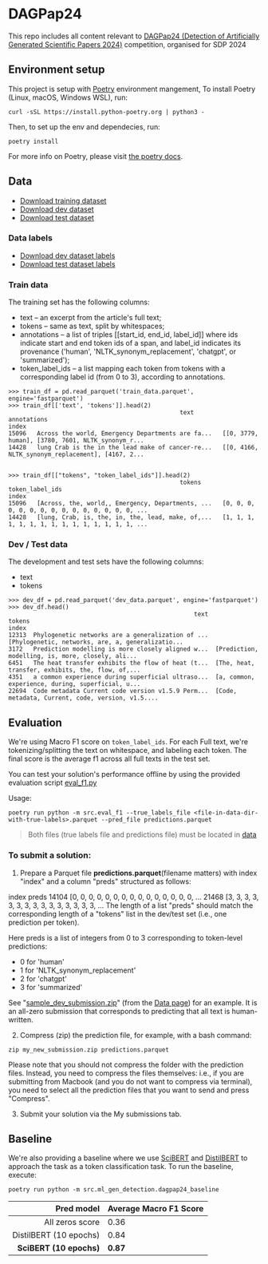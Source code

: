# DAGPap24

This repo includes all content relevant to [DAGPap24 (Detection of Artificially Generated Scientific Papers 2024)](https://www.codabench.org/competitions/2431/#/pages-tab) competition, organised for SDP 2024

## Environment setup

This project is setup with [Poetry](https://python-poetry.org/docs/) environment mangement, 
To install Poetry (Linux, macOS, Windows WSL), run:

```
curl -sSL https://install.python-poetry.org | python3 -
```

Then, to set up the env and dependecies, run:

```
poetry install
```

For more info on Poetry, please visit [the poetry docs](https://python-poetry.org/docs/).

## Data

- [Download training dataset](https://drive.google.com/file/d/1hJ-JtC0i8LBpD1hF3xWfRjkax42uE2NP/)
- [Download dev dataset](https://drive.google.com/file/d/1rurhsY7cbS1JoYtE4h2-vTVFUdMP8fFo/)
- [Download test dataset](https://drive.google.com/file/d/1q5Pi2l_Uf2-4POb-kCkOlpZY5a2fruMo/view?usp=sharing)


### Data labels

- [Download dev dataset labels](https://drive.google.com/file/d/1SbPHRGwVA4vSePNjOKflGSBajce5P-1a/view?usp=sharing)
- [Download test dataset labels](https://drive.google.com/file/d/1H_fkQ_o5j9uTER4Xbv4aue5Vl30g5kJj/view?usp=sharing)

### Train data

The training set has the following columns:

- text – an excerpt from the article's full text;
- tokens – same as text, split by whitespaces;
- annotations – a list of triples [[start_id, end_id, label_id]] where ids indicate start and end token ids of a span, and label_id indicates its provenance ('human', 'NLTK_synonym_replacement', 'chatgpt', or 'summarized');
- token_label_ids – a list mapping each token from tokens with a corresponding label id (from 0 to 3), according to annotations.
```
>>> train_df = pd.read_parquet('train_data.parquet', engine='fastparquet')
>>> train_df[['text', 'tokens']].head(2)
	                                            text	                        annotations
index		
15096	Across the world, Emergency Departments are fa...	[[0, 3779, human], [3780, 7601, NLTK_synonym_r...
14428	lung Crab is the in the lead make of cancer-re...	[[0, 4166, NLTK_synonym_replacement], [4167, 2...


>>> train_df[["tokens", "token_label_ids"]].head(2)
	                                            tokens	                    token_label_ids
index		
15096	[Across, the, world,, Emergency, Departments, ...	[0, 0, 0, 0, 0, 0, 0, 0, 0, 0, 0, 0, 0, 0, 0, ...
14428	[lung, Crab, is, the, in, the, lead, make, of,...	[1, 1, 1, 1, 1, 1, 1, 1, 1, 1, 1, 1, 1, 1, 1, ...

```

### Dev / Test data

The development and test sets have the following columns:

- text
- tokens
```
>>> dev_df = pd.read_parquet('dev_data.parquet', engine='fastparquet')
>>> dev_df.head()
                                                    text                                             tokens
index                                                                                                      
12313  Phylogenetic networks are a generalization of ...  [Phylogenetic, networks, are, a, generalizatio...
3172   Prediction modelling is more closely aligned w...  [Prediction, modelling, is, more, closely, ali...
6451   The heat transfer exhibits the flow of heat (t...  [The, heat, transfer, exhibits, the, flow, of,...
4351   a common experience during superficial ultraso...  [a, common, experience, during, superficial, u...
22694  Code metadata Current code version v1.5.9 Perm...  [Code, metadata, Current, code, version, v1.5....
```

## Evaluation

We're using Macro F1 score on `token_label_ids`. For each Full text, we're tokenizing/splitting the text on whitespace, and labeling each token. The final score is the average f1 across all full texts in the test set.

You can test your solution's performance offline by using the provided evaluation script [eval_f1.py](src/eval_f1.py)

Usage:
```
poetry run python -m src.eval_f1 --true_labels_file <file-in-data-dir-with-true-labels>.parquet --pred_file predictions.parquet
```

> Both files (true labels file and predictions file) must be located in [data](data)

### To submit a solution:

1. Prepare a Parquet file **predictions.parquet**(filename matters) with index "index" and a column "preds" structured as follows:

index      preds
14104    [0, 0, 0, 0, 0, 0, 0, 0, 0, 0, 0, 0, 0, 0, 0, ...
21468    [3, 3, 3, 3, 3, 3, 3, 3, 3, 3, 3, 3, 3, 3, 3, ...
The length of a list "preds" should match the corresponding length of a "tokens" list in the dev/test set (i.e., one prediction per token).

Here preds is a list of integers from 0 to 3 corresponding to token-level predictions:

- 0 for 'human'
- 1 for 'NLTK_synonym_replacement'
- 2 for 'chatgpt'
- 3 for 'summarized'

See "[sample_dev_submission.zip](https://drive.google.com/file/d/1Xm59UlLJ-aemDG-PZ3SCBJa_5EkzGLXq)" (from the [Data page](https://www.codabench.org/competitions/2431/#/pages-tab)) for an example. It is an all-zero submission that corresponds to predicting that all text is human-written.

2. Compress (zip) the prediction file, for example, with a bash command:

```
zip my_new_submission.zip predictions.parquet
```

Please note that you should not compress the folder with the prediction files. Instead, you need to compress the files themselves: i.e., if you are submitting from Macbook (and you do not want to compress via terminal), you need to select all the prediction files that you want to send and press "Compress".

3. Submit your solution via the My submissions tab.

## Baseline

We're also providing a baseline where we use [SciBERT](https://huggingface.co/allenai/scibert_scivocab_uncased) and [DistilBERT](https://huggingface.co/docs/transformers/model_doc/distilbert) to approach the task as a token classification task. To run the baseline, execute:

```
poetry run python -m src.ml_gen_detection.dagpap24_baseline
```

|         **Pred model** 	| **Average Macro F1 Score** 	|
|-----------------------:	|-----------------------------------|
|        All zeros score 	|                            0.36 	|
| DistilBERT (10 epochs) 	|                            0.84 	|
| **SciBERT (10 epochs)** 	|                            **0.87**|